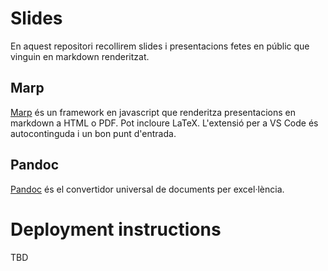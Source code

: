 # Slides

En aquest repositori recollirem slides i presentacions fetes en públic que vinguin en markdown renderitzat.

## Marp

[Marp](https://marp.app/) és un framework en javascript que renderitza presentacions en markdown a HTML o PDF.
Pot incloure LaTeX.
L'extensió per a VS Code és autocontinguda i un bon punt d'entrada.

## Pandoc

[Pandoc](https://pandoc.org/) és el convertidor universal de documents per excel·lència.


# Deployment instructions

TBD

